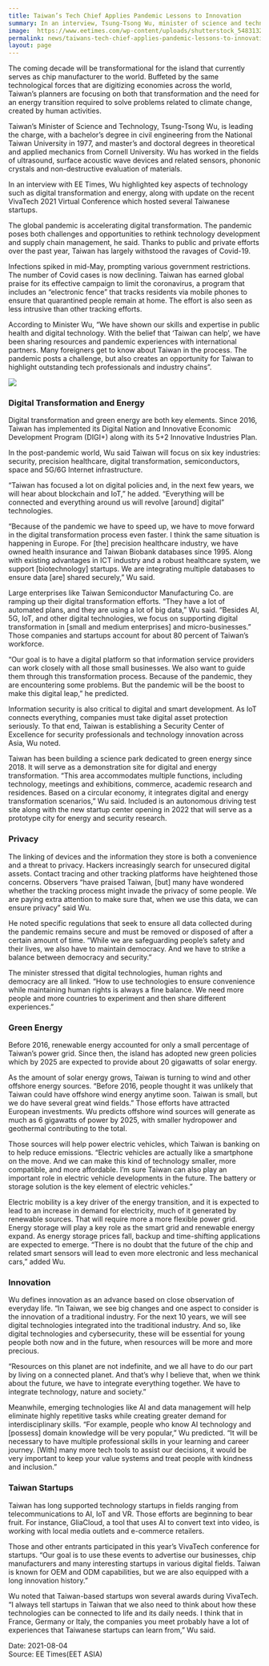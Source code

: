 ```yaml
---
title: Taiwan’s Tech Chief Applies Pandemic Lessons to Innovation
summary: In an interview, Tsung-Tsong Wu, minister of science and technology, described Taiwan's innovation roadmap that extends well beyond its status as the world's chip foundry.
image:  https://www.eetimes.com/wp-content/uploads/shutterstock_548313280-1.jpg?resize=495%2C330
permalink: news/taiwans-tech-chief-applies-pandemic-lessons-to-innovation/
layout: page
---
```

The coming decade will be transformational for the island that currently serves as chip manufacturer to the world. Buffeted by the same technological forces that are digitizing economies across the world, Taiwan’s planners are focusing on both that transformation and the need for an energy transition required to solve problems related to climate change, created by human activities.

Taiwan’s Minister of Science and Technology, Tsung-Tsong Wu, is leading the charge, with a bachelor’s degree in civil engineering from the National Taiwan University in 1977, and master’s and doctoral degrees in theoretical and applied mechanics from Cornell University. Wu has worked in the fields of ultrasound, surface acoustic wave devices and related sensors, phononic crystals and non-destructive evaluation of materials.

In an interview with EE Times, Wu highlighted key aspects of technology such as digital transformation and energy, along with update on the recent VivaTech 2021 Virtual Conference which hosted several Taiwanese startups.

The global pandemic is accelerating digital transformation. The pandemic poses both challenges and opportunities to rethink technology development and supply chain management, he said. Thanks to public and private efforts over the past year, Taiwan has largely withstood the ravages of Covid-19.

Infections spiked in mid-May, prompting various government restrictions. The number of Covid cases is now declining. Taiwan has earned global praise for its effective campaign to limit the coronavirus, a program that includes an “electronic fence” that tracks residents via mobile phones to ensure that quarantined people remain at home. The effort is also seen as less intrusive than other tracking efforts.

According to Minister Wu, “We have shown our skills and expertise in public health and digital technology. With the belief that ‘Taiwan can help’, we have been sharing resources and pandemic experiences with international partners. Many foreigners get to know about Taiwan in the process. The pandemic posts a challenge, but also creates an opportunity for Taiwan to highlight outstanding tech professionals and industry chains”.

![](/image/20210804news.jpg)

### Digital Transformation and Energy

Digital transformation and green energy are both key elements. Since 2016, Taiwan has implemented its Digital Nation and Innovative Economic Development Program (DIGI+) along with its 5+2 Innovative Industries Plan.

In the post-pandemic world, Wu said Taiwan will focus on six key industries: security, precision healthcare, digital transformation, semiconductors, space and 5G/6G Internet infrastructure.

“Taiwan has focused a lot on digital policies and, in the next few years, we will hear about blockchain and IoT,” he added. “Everything will be connected and everything around us will revolve [around] digital” technologies.

“Because of the pandemic we have to speed up, we have to move forward in the digital transformation process even faster. I think the same situation is happening in Europe. For [the] precision healthcare industry, we have owned health insurance and Taiwan Biobank databases since 1995. Along with existing advantages in ICT industry and a robust healthcare system, we support [biotechnology] startups. We are integrating multiple databases to ensure data [are] shared securely,” Wu said.

Large enterprises like Taiwan Semiconductor Manufacturing Co. are ramping up their digital transformation efforts. “They have a lot of automated plans, and they are using a lot of big data,” Wu said. “Besides AI, 5G, IoT, and other digital technologies, we focus on supporting digital transformation in [small and medium enterprises] and micro-businesses.” Those companies and startups account for about 80 percent of Taiwan’s workforce.

“Our goal is to have a digital platform so that information service providers can work closely with all those small businesses. We also want to guide them through this transformation process. Because of the pandemic, they are encountering some problems. But the pandemic will be the boost to make this digital leap,” he predicted.

Information security is also critical to digital and smart development. As IoT connects everything, companies must take digital asset protection seriously. To that end, Taiwan is establishing a Security Center of Excellence for security professionals and technology innovation across Asia, Wu noted.

Taiwan has been building a science park dedicated to green energy since 2018. It will serve as a demonstration site for digital and energy transformation. “This area accommodates multiple functions, including technology, meetings and exhibitions, commerce, academic research and residences. Based on a circular economy, it integrates digital and energy transformation scenarios,” Wu said. Included is an autonomous driving test site along with the new startup center opening in 2022 that will serve as a prototype city for energy and security research.

### Privacy

The linking of devices and the information they store is both a convenience and a threat to privacy. Hackers increasingly search for unsecured digital assets. Contact tracing and other tracking platforms have heightened those concerns. Observers “have praised Taiwan, [but] many have wondered whether the tracking process might invade the privacy of some people. We are paying extra attention to make sure that, when we use this data, we can ensure privacy” said Wu.

He noted specific regulations that seek to ensure all data collected during the pandemic remains secure and must be removed or disposed of after a certain amount of time. “While we are safeguarding people’s safety and their lives, we also have to maintain democracy. And we have to strike a balance between democracy and security.”

The minister stressed that digital technologies, human rights and democracy are all linked. “How to use technologies to ensure convenience while maintaining human rights is always a fine balance. We need more people and more countries to experiment and then share different experiences.”

### Green Energy

Before 2016, renewable energy accounted for only a small percentage of Taiwan’s power grid. Since then, the island has adopted new green policies which by 2025 are expected to provide about 20 gigawatts of solar energy.

As the amount of solar energy grows, Taiwan is turning to wind and other offshore energy sources. “Before 2016, people thought it was unlikely that Taiwan could have offshore wind energy anytime soon. Taiwan is small, but we do have several great wind fields.” Those efforts have attracted European investments. Wu predicts offshore wind sources will generate as much as 6 gigawatts of power by 2025, with smaller hydropower and geothermal contributing to the total.

Those sources will help power electric vehicles, which Taiwan is banking on to help reduce emissions. “Electric vehicles are actually like a smartphone on the move. And we can make this kind of technology smaller, more compatible, and more affordable. I’m sure Taiwan can also play an important role in electric vehicle developments in the future. The battery or storage solution is the key element of electric vehicles.”

Electric mobility is a key driver of the energy transition, and it is expected to lead to an increase in demand for electricity, much of it generated by renewable sources. That will require more a more flexible power grid. Energy storage will play a key role as the smart grid and renewable energy expand. As energy storage prices fall, backup and time-shifting applications are expected to emerge. “There is no doubt that the future of the chip and related smart sensors will lead to even more electronic and less mechanical cars,” added Wu.

### Innovation

Wu defines innovation as an advance based on close observation of everyday life. “In Taiwan, we see big changes and one aspect to consider is the innovation of a traditional industry. For the next 10 years, we will see digital technologies integrated into the traditional industry. And so, like digital technologies and cybersecurity, these will be essential for young people both now and in the future, when resources will be more and more precious.

“Resources on this planet are not indefinite, and we all have to do our part by living on a connected planet. And that’s why I believe that, when we think about the future, we have to integrate everything together. We have to integrate technology, nature and society.”

Meanwhile, emerging technologies like AI and data management will help eliminate highly repetitive tasks while creating greater demand for interdisciplinary skills. “For example, people who know AI technology and [possess] domain knowledge will be very popular,” Wu predicted. “It will be necessary to have multiple professional skills in your learning and career journey. [With] many more tech tools to assist our decisions, it would be very important to keep your value systems and treat people with kindness and inclusion.”

### Taiwan Startups

Taiwan has long supported technology startups in fields ranging from telecommunications to AI, IoT and VR. Those efforts are beginning to bear fruit. For instance, GliaCloud, a tool that uses AI to convert text into video, is working with local media outlets and e-commerce retailers.

Those and other entrants participated in this year’s VivaTech conference for startups. “Our goal is to use these events to advertise our businesses, chip manufacturers and many interesting startups in various digital fields. Taiwan is known for OEM and ODM capabilities, but we are also equipped with a long innovation history.”

Wu noted that Taiwan-based startups won several awards during VivaTech. “I always tell startups in Taiwan that we also need to think about how these technologies can be connected to life and its daily needs. I think that in France, Germany or Italy, the companies you meet probably have a lot of experiences that Taiwanese startups can learn from,” Wu said.

Date: 2021-08-04
<br/>
Source: EE Times(EET ASIA)

